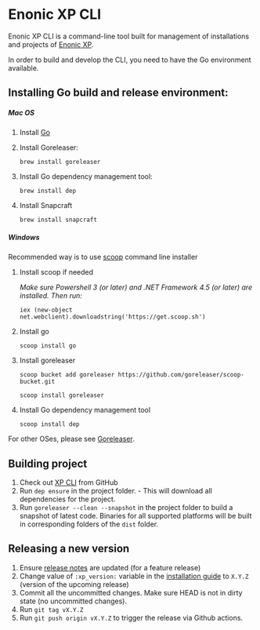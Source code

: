 # Enonic XP CLI

Enonic XP CLI is a command-line tool built for management of installations and projects of [Enonic XP](https://github.com/enonic/xp).

In order to build and develop the CLI, you need to have the Go environment available.

## Installing Go build and release environment:

##### Mac OS

1. Install [Go](https://go.dev/dl/)
 
2. Install Goreleaser:

   `brew install goreleaser`

1. Install Go dependency management tool:

   `brew install dep`

1. Install Snapcraft

   `brew install snapcraft`

##### Windows

Recommended way is to use [scoop](https://scoop.sh/) command line installer

1. Install scoop if needed

   *Make sure Powershell 3 (or later) and .NET Framework 4.5 (or later) are installed. Then run:*

   `iex (new-object net.webclient).downloadstring('https://get.scoop.sh')`
1. Install go

   `scoop install go`
1. Install goreleaser

   `scoop bucket add goreleaser https://github.com/goreleaser/scoop-bucket.git`

   `scoop install goreleaser`
1.  Install Go dependency management tool

    `scoop install dep`

For other OSes, please see [Goreleaser](https://goreleaser.com).

## Building project

1. Check out [XP CLI](https://github.com/enonic/cli-enonic) from GitHub
1. Run `dep ensure` in the project folder.  -  This will download all dependencies for the project.
1. Run `goreleaser --clean --snapshot` in the project folder to build a snapshot of latest code. Binaries for all supported platforms will be built in corresponding folders of the `dist` folder.

## Releasing a new version

1. Ensure [release notes](docs%2Freleases.adoc) are updated (for a feature release)
1. Change value of `:xp_version:` variable in the [installation guide](docs%2Finstall.adoc) to `X.Y.Z` (version of the upcoming release)
1. Commit all the uncommitted changes. Make sure HEAD is not in dirty state (no uncommitted changes).
1. Run `git tag vX.Y.Z`
1. Run `git push origin vX.Y.Z` to trigger the release via Github actions.
